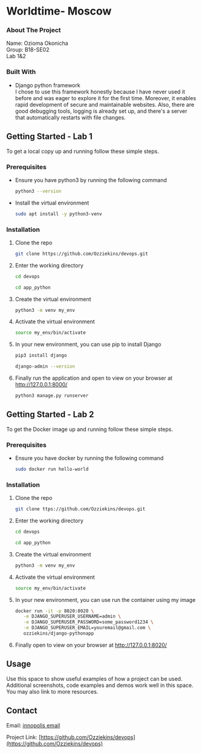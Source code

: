 # Worldtime- Moscow

### About The Project

Name: Ozioma Okonicha  
Group: B18-SE02  
Lab 1&2

### Built With

* Django python framework  
I chose to use this framework honestly because I have never used it before and was eager to explore it for the first time. Moreover, it enables rapid development of secure and maintainable websites. Also, there are good debugging tools, logging is already set up, and there's a server that automatically restarts with file changes.


## Getting Started - Lab 1 

To get a local copy up and running follow these simple steps.

### Prerequisites 

* Ensure you have python3 by running the following command
  ```sh
  python3 --version
  ```
* Install the virtual environment
  ```sh
  sudo apt install -y python3-venv
  ```

### Installation

1. Clone the repo
   ```sh
   git clone https://github.com/Ozziekins/devops.git
   ```
2. Enter the working directory
   ```sh
   cd devops
   
   cd app_python
   ```
3. Create the virtual environment
   ```sh
   python3 -m venv my_env
   ```
4. Activate the virtual environment
   ```sh
   source my_env/bin/activate
   ```
5. In your new environment, you can use pip to install Django
   ```sh
   pip3 install django

   django-admin --version
   ```
6. Finally run the application and open to view on your browser at http://127.0.0.1:8000/
   ```sh
   python3 manage.py runserver
   ```


## Getting Started - Lab 2 

To get the Docker image up and running follow these simple steps.

### Prerequisites 

* Ensure you have docker by running the following command
  ```sh
  sudo docker run hello-world
  ```

### Installation

1. Clone the repo
   ```sh
   git clone ttps://github.com/Ozziekins/devops.git
   ```
2. Enter the working directory
   ```sh
   cd devops

   cd app_python
   ```
3. Create the virtual environment
   ```sh
   python3 -m venv my_env
   ```
4. Activate the virtual environment
   ```sh
   source my_env/bin/activate
   ```
5. In your new environment, you can use run the container using my image
   ```sh
   docker run -it -p 8020:8020 \
      -e DJANGO_SUPERUSER_USERNAME=admin \
      -e DJANGO_SUPERUSER_PASSWORD=some_password1234 \
      -e DJANGO_SUPERUSER_EMAIL=youremail@gmail.com \
      ozziekins/django-pythonapp
   ```
6. Finally open to view on your browser at http://127.0.0.1:8020/

## Usage

Use this space to show useful examples of how a project can be used. Additional screenshots, code examples and demos work well in this space. You may also link to more resources.



## Contact

Email: [innopolis email](mailto:o.okonicha@innopolis.university)  

Project Link: [https://github.com/Ozziekins/devops](https://github.com/Ozziekins/devops)




